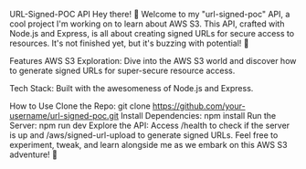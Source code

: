 URL-Signed-POC API
Hey there! 👋 Welcome to my "url-signed-poc" API, a cool project I'm working on to learn about AWS S3. This API, crafted with Node.js and Express, is all about creating signed URLs for secure access to resources. It's not finished yet, but it's buzzing with potential! 🚀

Features
AWS S3 Exploration: Dive into the AWS S3 world and discover how to generate signed URLs for super-secure resource access.

Tech Stack: Built with the awesomeness of Node.js and Express.

How to Use
Clone the Repo: git clone https://github.com/your-username/url-signed-poc.git
Install Dependencies: npm install
Run the Server: npm run dev
Explore the API: Access /health to check if the server is up and /aws/signed-url-upload to generate signed URLs.
Feel free to experiment, tweak, and learn alongside me as we embark on this AWS S3 adventure! 🚀
